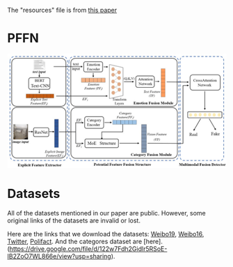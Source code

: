 The "resources" file is from [this paper](https://github.com/RMSnow/WWW2021)

# PFFN
![PFFN Framework](https://github.com/Wang-bupt/PFFN/blob/main/PFFN.jpg)
# Datasets
All of the datasets mentioned in our paper are public. However, some original links of the datasets are invalid or lost. 

Here are the links that we download the datasets:
[Weibo19](https://www.biendata.xyz/competition/falsenews/data/), [Weibo16](https://github.com/yaqingwang/EANN-KDD18), [Twitter](https://github.com/MKLab-ITI/image-verification-corpus), [Polifact](https://github.com/Jindi0/SAFE). And the categores dataset are [here].(https://drive.google.com/file/d/122w7Fdh2Gidlr5RSoE-IB2ZoO7WL866e/view?usp=sharing).
